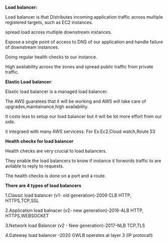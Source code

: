 **Load balancer:**

Load balancer is that Distributes incoming application traffic across multiple registered targets, such as EC2 instances.

spread load across multiple downstream instances.

Expose a single point of access to DNS of our application and handle failure of downstream instances.

Doing regular health checks to our instance.

High availability across the zones and spread public traffic from private traffic.

**Elastic Load balancer**:

Elastic load balancer is a managed load balancer.

The AWS guaratees that it will be working and AWS will take care of upgrades,maintainance,high availability.

It costs less to setup our load balancer but it will be lot more effort from our side.

it integraed with many AWS servicess.
For Ex:Ec2,Cloud watch,Route 53

**Health checks for load balancer**

Health checks are very crucial to load balancers.

They enable the load balancers to know if instance it forwords traffic to are avilable to reply to requests.

The health checks is done on a port and a route.


**There are 4 types of load balancers**

1.Classic load balancer (v1- old generation)-2009 CLB
   HTTP, HTTPS,TCP,SSL

2.Application load balnacer (v2- new generation)-2016-ALB
   HTTP, HTTPS,WEBSOCKET

3.Network load Balancer (v2 - New generation)-2017-NLB
  TCP,TLS

4.Gateway load balancer -2020 GWLB
   operates at layer 3 (IP protocall)